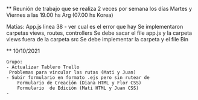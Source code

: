 ** Reunión de trabajo que se realiza 2 veces por semana los días Martes y Viernes a las 19.00 hs Arg (07.00 hs Korea)

Matías:
    App.js linea 38 - ver cual es el error que hay
    Se implementaron carpetas views, routes, controllers
    Se debe sacar el file app.js y la carpeta views fuera de la carpeta src
    Se debe implementar la carpeta y el file Bin


** 10/10/2021

    Grupo: 
    - Actualizar Tablero Trello 
     Problemas para vincular las rutas (Mati y Juan)
    - Subir formulario en formato .ejs pero sin rutear de 
        Formulario de Creación (Diana HTML y Flor CSS)
        Formulario  de Edición (Mati HTML y Juan CSS)
    - 
